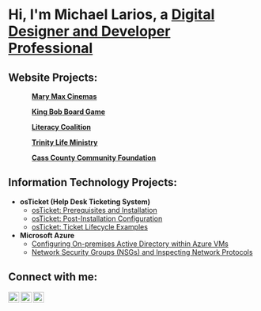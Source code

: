 <h1>Hi, I'm Michael Larios, a <a href="https://www.linkedin.com/in/michael-larios-22b142251/">Digital Designer and Developer Professional</a></h1>

<h2> Website Projects:</h2>
<ol>
<ul> <b><a href="https://famouslegomaker.github.io/mary-max-cinemas-website/">Mary Max Cinemas</a></b> </ul>
<ul> <b><a href="https://famouslegomaker.github.io/king-bob-board-game-website/">King Bob Board Game</a></b> </ul>
<ul> <b><a href="https://famouslegomaker.github.io/literacy-coalition/">Literacy Coalition</a></b></ul>
<ul> <b><a href="https://famouslegomaker.github.io/Trinity-Life-Ministry/">Trinity Life Ministry</a></b></ul>
<ul> <b><a href="https://famouslegomaker.github.io/Cass-County-Community-Foundation/">Cass County Community Foundation</a></b> </ul>
</ol>
  

<h2> Information Technology Projects:</h2>

- <b>osTicket (Help Desk Ticketing System)</b>
  - [osTicket: Prerequisites and Installation](https://github.com/famouslegomaker/osticket-prereqs)
  - [osTicket: Post-Installation Configuration](https://github.com/famouslegomaker/post-install-config)
  - [osTicket: Ticket Lifecycle Examples](https://github.com/famouslegomaker/ticket-lifecycle)
- <b>Microsoft Azure</b>
  - [Configuring On-premises Active Directory within Azure VMs](https://github.com/famouslegomaker/configure-ad)
  - [Network Security Groups (NSGs) and Inspecting Network Protocols](https://github.com/famouslegomaker/azure-network-protocols)

<h2>Connect with me:</h2>

[<img align="left" alt="Josh | Twitter" width="22px" src="https://cdn.jsdelivr.net/npm/simple-icons@v3/icons/twitter.svg" />][twitter]
[<img align="left" alt="Josh | LinkedIn" width="22px" src="https://cdn.jsdelivr.net/npm/simple-icons@v3/icons/linkedin.svg" />][linkedin]
[<img align="left" alt="Josh | Instagram" width="22px" src="https://cdn.jsdelivr.net/npm/simple-icons@v3/icons/instagram.svg" />][instagram]

[twitter]: https://twitter.com/famouslegomaker
[instagram]: https://www.instagram.com/famouslegomaker
[linkedin]: https://www.linkedin.com/in/michael-larios-22b142251/
